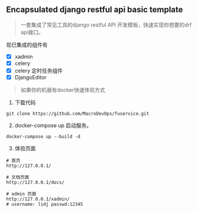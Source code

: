 Encapsulated django restful api basic template
---
> 一套集成了常见工具的django restful API 开发模板，快速实现你想要的drf api接口。

现已集成的组件有
- [x] xadmin 
- [x] celery
- [x] celery 定时任务组件
- [x] DjangoEditor

> 如果你的机器有docker快速体验方式

1. 下载代码
```shell
git clone https://github.com/MacroDevOps/fuservice.git
```
2. docker-compose up 启动服务。
```shell
docker-compose up --build -d
```
3. 体验页面
```shell
# 首页
http://127.0.0.1/

# 文档页面
http://127.0.0.1/docs/

# admin 页面 
http://127.0.0.1/xadmin/
# username: lidj passwd:12345
```